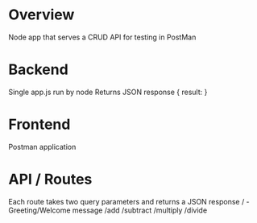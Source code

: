 # Overview
Node app that serves a CRUD API for testing in PostMan

# Backend
Single app.js run by node
Returns JSON response { result: <number> }

# Frontend
Postman application

# API / Routes
Each route takes two query parameters and returns a JSON response 
/ - Greeting/Welcome message
/add
/subtract
/multiply
/divide
